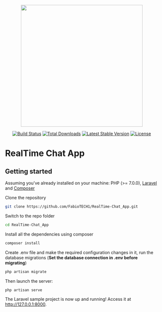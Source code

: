 <p align="center"><a href="https://laravel.com" target="_blank"><img src="https://raw.githubusercontent.com/laravel/art/master/logo-lockup/5%20SVG/2%20CMYK/1%20Full%20Color/laravel-logolockup-cmyk-red.svg" width="400"></a></p>

<p align="center">
<a href="https://travis-ci.org/laravel/framework"><img src="https://travis-ci.org/laravel/framework.svg" alt="Build Status"></a>
<a href="https://packagist.org/packages/laravel/framework"><img src="https://img.shields.io/packagist/dt/laravel/framework" alt="Total Downloads"></a>
<a href="https://packagist.org/packages/laravel/framework"><img src="https://img.shields.io/packagist/v/laravel/framework" alt="Latest Stable Version"></a>
<a href="https://packagist.org/packages/laravel/framework"><img src="https://img.shields.io/packagist/l/laravel/framework" alt="License"></a>
</p>

# RealTime Chat App
## Getting started

Assuming you've already installed on your machine: PHP (>= 7.0.0), [Laravel](https://laravel.com) and [Composer](https://getcomposer.org)

Clone the repository
``` bash
git clone https://github.com/FabioTECH1/RealTime-Chat_App.git
```

Switch to the repo folder
``` bash
cd RealTime-Chat_App
```

Install all the dependencies using composer
``` bash
composer install
```

Create .env file and make the required configuration changes in it, run the database migrations (**Set the database connection in .env before migrating**)
``` bash
php artisan migrate
```

Then launch the server:
``` bash
php artisan serve
```

The Laravel sample project is now up and running! Access it at http://127.0.0.1:8000.
